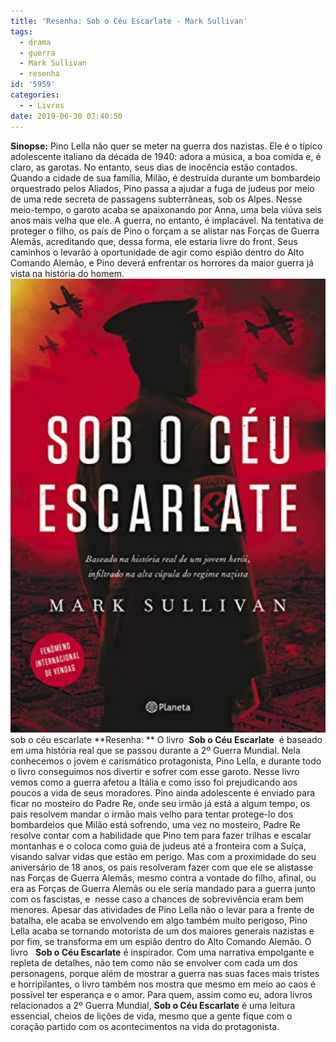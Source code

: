```yaml
---
title: 'Resenha: Sob o Céu Escarlate - Mark Sullivan'
tags:
  - drama
  - guerra
  - Mark Sullivan
  - resenha
id: '5959'
categories:
  - - Livros
date: 2019-06-30 07:40:50
---
```


**Sinopse:** Pino Lella não quer se meter na guerra dos nazistas. Ele é o típico adolescente italiano da década de 1940: adora a música, a boa comida e, é claro, as garotas. No entanto, seus dias de inocência estão contados. Quando a cidade de sua família, Milão, é destruída durante um bombardeio orquestrado pelos Aliados, Pino passa a ajudar a fuga de judeus por meio de uma rede secreta de passagens subterrâneas, sob os Alpes. Nesse meio-tempo, o garoto acaba se apaixonando por Anna, uma bela viúva seis anos mais velha que ele. A guerra, no entanto, é implacável. Na tentativa de proteger o filho, os país de Pino o forçam a se alistar nas Forças de Guerra Alemãs, acreditando que, dessa forma, ele estaria livre do front. Seus caminhos o levarão à oportunidade de agir como espião dentro do Alto Comando Alemão, e Pino deverá enfrentar os horrores da maior guerra já vista na história do homem. ![livro - sob o céu escarlate](/images/2019/06/sob-o-ceu-escarlate.jpg) sob o céu escarlate **Resenha: ** O livro  **Sob o Céu Escarlate**  é baseado em uma história real que se passou durante a 2º Guerra Mundial. Nela conhecemos o jovem e carismático protagonista, Pino Lella, e durante todo o livro conseguimos nos divertir e sofrer com esse garoto. Nesse livro vemos como a guerra afetou a Itália e como isso foi prejudicando aos poucos a vida de seus moradores. Pino ainda adolescente é enviado para ficar no mosteiro do Padre Re, onde seu irmão já está a algum tempo, os pais resolvem mandar o irmão mais velho para tentar protege-lo dos bombardeios que Milão está sofrendo, uma vez no mosteiro, Padre Re resolve contar com a habilidade que Pino tem para fazer trilhas e escalar montanhas e o coloca como guia de judeus até a fronteira com a Suíça, visando salvar vidas que estão em perigo. Mas com a proximidade do seu aniversário de 18 anos, os pais resolveram fazer com que ele se alistasse nas Forças de Guerra Alemãs, mesmo contra a vontade do filho, afinal, ou era as Forças de Guerra Alemãs ou ele seria mandado para a guerra junto com os fascistas, e  nesse caso a chances de sobrevivência eram bem menores. Apesar das atividades de Pino Lella não o levar para a frente de batalha, ele acaba se envolvendo em algo também muito perigoso, Pino Lella acaba se tornando motorista de um dos maiores generais nazistas e por fim, se transforma em um espião dentro do Alto Comando Alemão. O livro   **Sob o Céu Escarlate** é inspirador. Com uma narrativa empolgante e repleta de detalhes, não tem como não se envolver com cada um dos personagens, porque além de mostrar a guerra nas suas faces mais tristes e horripilantes, o livro também nos mostra que mesmo em meio ao caos é possível ter esperança e o amor. Para quem, assim como eu, adora livros relacionados a 2º Guerra Mundial, **Sob o Céu Escarlate** é uma leitura essencial, cheios de lições de vida, mesmo que a gente fique com o coração partido com os acontecimentos na vida do protagonista.

